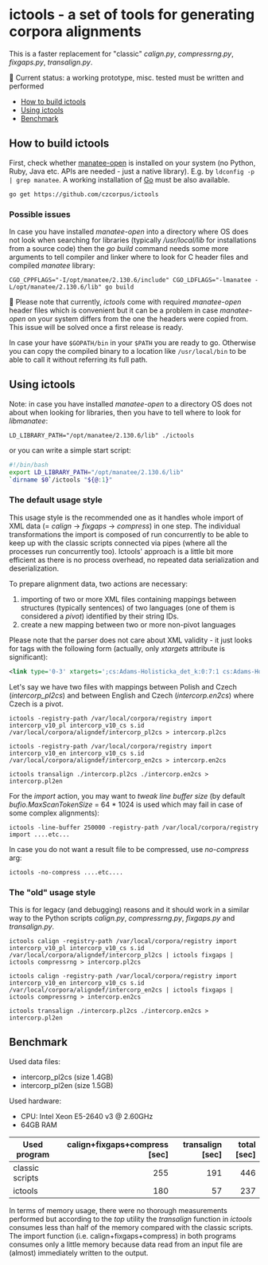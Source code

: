# ictools - a set of tools for generating corpora alignments

This is a faster replacement for "classic" *calign.py*, *compressrng.py*, *fixgaps.py*, *transalign.py*.

:construction: Current status: a working prototype, misc. tested must be written and performed

* [How to build ictools](#how_to_build_ictools)
* [Using ictools](#using_ictools)
* [Benchmark](#benchmark)

<a name="how_to_build_ictools"></a>
## How to build ictools

First, check whether [manatee-open](https://nlp.fi.muni.cz/trac/noske/wiki/Downloads) is installed
on your system (no Python, Ruby, Java etc. APIs are needed - just a native library).
E.g. by `ldconfig -p | grep manatee`. A working installation of [Go](https://www.golang.org) must be
also available.

```
go get https://github.com/czcorpus/ictools
```

### Possible issues

In case you have installed *manatee-open* into a directory where OS does not look when searching for libraries
(typically */usr/local/lib* for installations from a source code) then the *go build*
command needs some more arguments to tell compiler and linker where to look for C header files and
compiled *manatee* library:

```
CGO_CPPFLAGS="-I/opt/manatee/2.130.6/include" CGO_LDFLAGS="-lmanatee -L/opt/manatee/2.130.6/lib" go build
```

:construction_worker: Please note that currently, *ictools* come with required *manatee-open* header
files which is convenient but it can be a problem in case *manatee-open* on your system differs from
the one the headers were copied from.
This issue will be solved once a first release is ready.

In case your have `$GOPATH/bin` in your `$PATH` you are ready to go. Otherwise you can copy the
compiled binary to a location like `/usr/local/bin` to be able to call it without referring its full
path.

<a name="using_ictools"></a>
## Using ictools

Note: in case you have installed *manatee-open* to a directory OS does not about when looking for
libraries, then you have to tell where to look for *libmanatee*:

```
LD_LIBRARY_PATH="/opt/manatee/2.130.6/lib" ./ictools
```

or you can write a simple start script:

```bash
#!/bin/bash
export LD_LIBRARY_PATH="/opt/manatee/2.130.6/lib"
`dirname $0`/ictools "${@:1}"
```

### The default usage style

This usage style is the recommended one as it handles whole import of XML data
(= *calign* -> *fixgaps* -> *compress*) in one step. The individual transformations the import
is composed of run concurrently to be able to keep up with the classic scripts connected via
pipes (where all the processes run concurrently too). Ictools' approach is a little bit more
efficient as there is no process overhead, no repeated data serialization and deserialization.

To prepare alignment data, two actions are necessary:

1. importing of two or more XML files containing mappings between structures (typically sentences) of
   two languages (one of them is considered a *pivot*) identified by their string IDs.
2. create a new mapping between two or more non-pivot languages

Please note that the parser does not care about XML validity - it just looks for tags with the
following form (actually, only *xtargets* attribute is significant):

```xml
<link type='0-3' xtargets=';cs:Adams-Holisticka_det_k:0:7:1 cs:Adams-Holisticka_det_k:0:7:2 cs:Adams-Holisticka_det_k:0:7:3' status='man'/>
```


Let's say we have two files with mappings between Polish and Czech (*intercorp_pl2cs*) and between
English and Czech (*intercorp.en2cs*) where Czech is a pivot.

```
ictools -registry-path /var/local/corpora/registry import intercorp_v10_pl intercorp_v10_cs s.id /var/local/corpora/aligndef/intercorp_pl2cs > intercorp.pl2cs

ictools -registry-path /var/local/corpora/registry import intercorp_v10_en intercorp_v10_cs s.id /var/local/corpora/aligndef/intercorp_en2cs > intercorp.en2cs

ictools transalign ./intercorp.pl2cs ./intercorp.en2cs > intercorp.pl2en
```

For the *import* action, you may want to *tweak line buffer size* (by default *bufio.MaxScanTokenSize* = 64 * 1024
is used which may fail in case of some complex alignments):

```
ictools -line-buffer 250000 -registry-path /var/local/corpora/registry import ....etc...
```

In case you do not want a result file to be compressed, use *no-compress* arg:

```
ictools -no-compress ....etc....
```

### The "old" usage style

This is for legacy (and debugging) reasons and it should work in a similar way to the Python scripts
*calign.py*, *compressrng.py*, *fixgaps.py* and *transalign.py*.

```
ictools calign -registry-path /var/local/corpora/registry import intercorp_v10_pl intercorp_v10_cs s.id /var/local/corpora/aligndef/intercorp_pl2cs | ictools fixgaps | ictools compressrng > intercorp.pl2cs

ictools calign -registry-path /var/local/corpora/registry import intercorp_v10_en intercorp_v10_cs s.id /var/local/corpora/aligndef/intercorp_en2cs | ictools fixgaps | ictools compressrng > intercorp.en2cs

ictools transalign ./intercorp.pl2cs ./intercorp.en2cs > intercorp.pl2en
```

<a name="benchmark"></a>
## Benchmark

Used data files:
  * intercorp_pl2cs (size 1.4GB)
  * intercorp_pl2en (size 1.5GB)

Used hardware:
  * CPU: Intel Xeon E5-2640 v3 @ 2.60GHz
  * 64GB RAM


| Used program  | calign+fixgaps+compress [sec] | transalign [sec] | total [sec]  |
----------------|------------------------------:|-----------------:|-------------:|
classic scripts |  255                          | 191              | 446          |
ictools         |  180                          | 57               | 237          |

In terms of memory usage, there were no thorough measurements performed but according to the *top*
utility the *transalign* function in *ictools* consumes less than half of the memory compared
with the classic scripts. The import function (i.e. calign+fixgaps+compress) in both programs
consumes only a little memory because data read from an input file are (almost) immediately written
to the output.